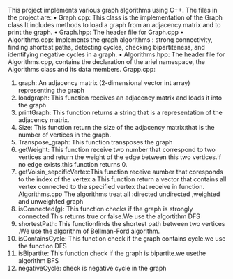 This project implements various graph algorithms using C++. 
The files in the project are:
•	Graph.cpp: This class is the implementation of the Graph class It includes methods to load a graph from an adjacency matrix and to print the graph.
•	Graph.hpp: The header file for Graph.cpp
•	Algorithms.cpp: Implements the graph algorithms : strong connectivity, finding shortest paths, detecting cycles, checking bipartiteness, and identifying negative cycles in a graph.
•	Algorithms.hpp: The header file for Algorithms.cpp, contains the declaration of the ariel namespace, the Algorithms class and its data members.
Grapp.cpp:
1.	graph: An adjacency matrix (2-dimensional vector int array) representing the graph
2.	loadgraph: This function receives an adjacency matrix and loads it into the graph
3.	printGraph: This function returns a string that is a representation of the adjacency matrix.
4.	Size: This function return the size of the adjacency matrix:that is the number of vertices in the graph.
5.	Transpose_graph: This function transposes the graph
6.	getWeight: This function receive two number that correspond to two vertices and return the weight of the edge between this two vertices.If no edge exists,this function returns 0.
7.	getVoisin_sepcificVertex:This function receive aumber that coresponds to  the index of the vertex a This function return a vector that contains all vertex  connected to the specified vertex that receive in function.
Algorithms.cpp
The algorithms treat all :directed undirected ,weighted and unweighted graph
1.	isConnected(g): This function checks if the graph is strongly connected.This returns true or false.We use the algortithm DFS
2.	shortestPath: This functionfinds the shortest path between two vertices .We use the algorithm of  Bellman-Ford algorithm.
3.	isContainsCycle: This function check if  the graph contains cycle.we use the function DFS
4.	isBipartite: This function check if the graph is bipartite.we usethe algorithm BFS
5.	negativeCycle: check is negative cycle in the graph
